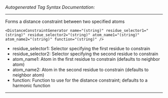 _Autogenerated Tag Syntax Documentation:_

---
Forms a distance constraint between two specified atoms

```
<DistanceConstraintGenerator name="(string)" residue_selector1="(string)" residue_selector2="(string)" atom_name1="(string)" atom_name2="(string)" function="(string)" />
```

-   residue_selector1: Selector specifying the first residue to constrain
-   residue_selector2: Selector specifying the second residue to constrain
-   atom_name1: Atom in the first residue to constrain (defaults to neighbor atom)
-   atom_name2: Atom in the second residue to constrain (defaults to neighbor atom)
-   function: Function to use for the distance constraint; defaults to a harmonic function

---
